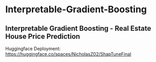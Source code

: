 # Interpretable-Gradient-Boosting
## Interpretable Gradient Boosting - Real Estate House Price Prediction
Huggingface Deployment: https://huggingface.co/spaces/NicholasZ02/ShapTuneFinal

